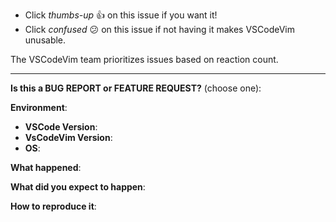 <!--
For questions, ask us on [Slack](https://vscodevim-slackin.azurewebsites.net/) 👫. 
DONT CHANGE ANYTHING UNTIL THE -----. Thanks!
-->

* Click *thumbs-up* 👍 on this issue if you want it!
* Click *confused* 😕 on this issue if not having it makes VSCodeVim unusable. 

The VSCodeVim team prioritizes issues based on reaction count. 

--------

**Is this a BUG REPORT or FEATURE REQUEST?** (choose one):

<!--
If this is a BUG REPORT, please:
  - Fill in as much of the template below as you can.  If you leave out
    information, we can't help you as well.

If this is a FEATURE REQUEST, please:
  - Describe *in detail* the feature/behavior/change you'd like to see.

If we can't reproduce a bug or think a feature already exists, we
might close your issue.  If we're wrong, PLEASE feel free to reopen it and
explain why.
-->

**Environment**:

<!--
Please ensure you are on the latest VSCode + VSCodeVim
-->

- **VSCode Version**:
- **VsCodeVim Version**: 
- **OS**: 

**What happened**:

<!--
Exact keys you pressed.
-->

**What did you expect to happen**: 

**How to reproduce it**:
